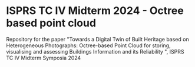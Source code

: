# ISPRS TC IV Midterm 2024 - Octree based point cloud
Repository for the paper "Towards a Digital Twin of Built Heritage based on Heterogeneous Photographs: Octree-based Point Cloud for storing, visualising and assessing Buildings Information and its Reliability
", ISPRS TC IV Midterm Symposia 2024
